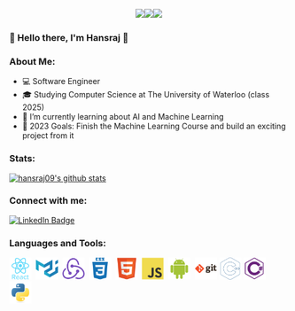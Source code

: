 <p align="center">
  <img src="https://media.giphy.com/media/7Gq3HNqcBvUWmVEOCR/giphy.gif" width="250"/><img src="https://media.giphy.com/media/7Gq3HNqcBvUWmVEOCR/giphy.gif" width="250"/><img src="https://media.giphy.com/media/7Gq3HNqcBvUWmVEOCR/giphy.gif" width="250"/>
</p>

### 👋 Hello there, I'm Hansraj 👋

### About Me:
- 💻 Software Engineer
- 🎓 Studying Computer Science at The University of Waterloo (class 2025)
- 🌱 I’m currently learning about AI and Machine Learning
- 🥅 2023 Goals: Finish the Machine Learning Course and build an exciting project from it


### Stats:

[![hansraj09's github stats](https://github-readme-stats-sage-kappa.vercel.app/api?username=hansraj09)](https://github.com/hansraj09/github-readme-stats) 

### Connect with me:
<div id="badges">
  <a href="https://www.linkedin.com/in/hansrajkv">
    <img src="https://img.shields.io/badge/LinkedIn-blue?style=for-the-badge&logo=linkedin&logoColor=white" alt="LinkedIn Badge"/>
  </a>
</div>

### Languages and Tools:

<div>
  <img src="https://github.com/devicons/devicon/blob/master/icons/react/react-original-wordmark.svg" title="React" alt="React" width="40" height="40"/>&nbsp;
  <img src="https://github.com/devicons/devicon/blob/master/icons/materialui/materialui-original.svg" title="Material UI" alt="Material UI" width="40" height="40"/>&nbsp;
  <img src="https://github.com/devicons/devicon/blob/master/icons/redux/redux-original.svg" title="Redux" alt="Redux " width="40" height="40"/>&nbsp;
  <img src="https://github.com/devicons/devicon/blob/master/icons/css3/css3-plain-wordmark.svg"  title="CSS3" alt="CSS" width="40" height="40"/>&nbsp;
  <img src="https://github.com/devicons/devicon/blob/master/icons/html5/html5-original.svg" title="HTML5" alt="HTML" width="40" height="40"/>&nbsp;
  <img src="https://github.com/devicons/devicon/blob/master/icons/javascript/javascript-original.svg" title="JavaScript" alt="JavaScript" width="40" height="40"/>&nbsp;
  <img src="https://github.com/devicons/devicon/blob/master/icons/android/android-original.svg" title="Android" alt="Android" width="40" height="40"/>&nbsp;
  <img src="https://github.com/devicons/devicon/blob/master/icons/git/git-original-wordmark.svg" title="Git" **alt="Git" width="40" height="40"/>
  <img src="https://github.com/devicons/devicon/blob/master/icons/cplusplus/cplusplus-line.svg" title="C++" **alt="C++" width="40" height="40"/>
  <img src="https://github.com/devicons/devicon/blob/master/icons/csharp/csharp-line.svg" title="C#" **alt="c#" width="40" height="40"/>
  <img src="https://github.com/devicons/devicon/blob/master/icons/python/python-original.svg" title="Python" **alt="Python" width="40" height="40"/>
</div>

<!---
hansraj09/hansraj09 is a ✨ special ✨ repository because its `README.md` (this file) appears on your GitHub profile.
You can click the Preview link to take a look at your changes.
--->
